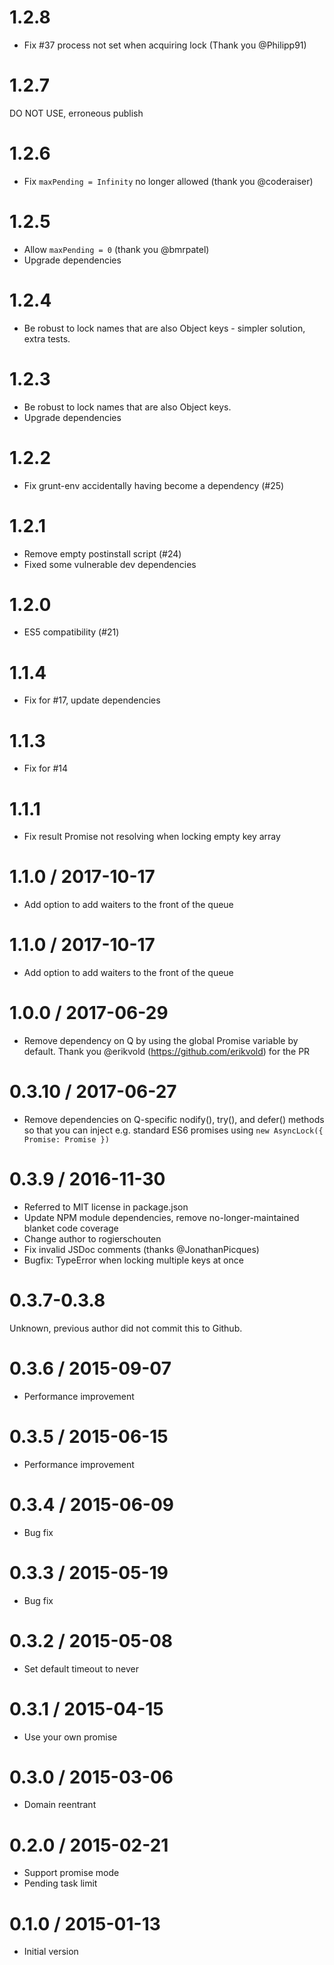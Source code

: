1.2.8
==================
* Fix #37 process not set when acquiring lock (Thank you @Philipp91)

1.2.7
==================
DO NOT USE, erroneous publish

1.2.6
==================
* Fix `maxPending = Infinity` no longer allowed  (thank you @coderaiser)

1.2.5
==================
* Allow `maxPending = 0`  (thank you @bmrpatel)
* Upgrade dependencies

1.2.4
==================
* Be robust to lock names that are also Object keys - simpler solution, extra tests.

1.2.3
==================
* Be robust to lock names that are also Object keys.
* Upgrade dependencies

1.2.2
==================
* Fix grunt-env accidentally having become a dependency (#25)

1.2.1
==================
* Remove empty postinstall script (#24)
* Fixed some vulnerable dev dependencies

1.2.0
==================
* ES5 compatibility (#21)

1.1.4
==================
* Fix for #17, update dependencies

1.1.3
==================
* Fix for #14

1.1.1
==================
* Fix result Promise not resolving when locking empty key array

1.1.0 / 2017-10-17
==================
* Add option to add waiters to the front of the queue

1.1.0 / 2017-10-17
==================
* Add option to add waiters to the front of the queue

1.0.0 / 2017-06-29
==================
* Remove dependency on Q by using the global Promise variable by default. Thank you @erikvold (https://github.com/erikvold) for the PR

0.3.10 / 2017-06-27
==================
* Remove dependencies on Q-specific nodify(), try(), and defer() methods so that you can inject e.g. standard ES6 promises using `new AsyncLock({ Promise: Promise })`

0.3.9 / 2016-11-30
==================
* Referred to MIT license in package.json
* Update NPM module dependencies, remove no-longer-maintained blanket code coverage
* Change author to rogierschouten
* Fix invalid JSDoc comments (thanks @JonathanPicques)
* Bugfix: TypeError when locking multiple keys at once

0.3.7-0.3.8
==================
Unknown, previous author did not commit this to Github.

0.3.6 / 2015-09-07
==================
* Performance improvement

0.3.5 / 2015-06-15
==================
* Performance improvement

0.3.4 / 2015-06-09
==================
* Bug fix

0.3.3 / 2015-05-19
==================
* Bug fix

0.3.2 / 2015-05-08
==================
* Set default timeout to never

0.3.1 / 2015-04-15
==================
* Use your own promise

0.3.0 / 2015-03-06
==================
* Domain reentrant

0.2.0 / 2015-02-21
==================
* Support promise mode
* Pending task limit

0.1.0 / 2015-01-13
==================
* Initial version
